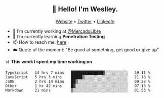 <h2 align="center">👋 Hello! I'm Weslley.</h2>
<p align="center">
  <a href="http://weslleyneri.com.br">Website</a> •
  <a href="https://twitter.com/Weslley_Neri">Twitter</a> •
  <a href="https://www.linkedin.com/in/weslley-neri-3658908b">LinkedIn</a>
</p>


- 🔭 I’m currently working at [@MercadoLibre](https://github.com/mercadolibre)
- 🌱 I’m currently learning **Penetration Testing**
- 📫 How to reach me: [here](mailto:weslley39@gmail.com)
- ☁️ Quote of the moment: "Be good at something, get good or give up"

📊 **This week I spent my time working on**
<!--START_SECTION:waka-->
```text
TypeScript   14 hrs 7 mins   ██████████████▓░░░░░░░░░░   59.11 % 
JavaScript   5 hrs 3 mins    █████▒░░░░░░░░░░░░░░░░░░░   21.18 % 
JSON         2 hrs 14 mins   ██▒░░░░░░░░░░░░░░░░░░░░░░   09.38 % 
Other        1 hr 42 mins    █▓░░░░░░░░░░░░░░░░░░░░░░░   07.13 % 
Markdown     21 mins         ▒░░░░░░░░░░░░░░░░░░░░░░░░   01.53 % 
```
<!--END_SECTION:waka-->

<!-- Inspired by https://github.com/gruselhaus/gruselhaus -->